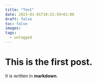 ```yaml
---
title: "Test"
date: 2023-01-01T10:25:59+01:00
draft: false
toc: false
images:
tags:
  - untagged
---
```

# This is the first post.

It is written in **markdown**.